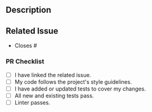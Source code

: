 ## Description

<!--
A brief, one or two-sentence summary of the purpose of this PR.
What is the goal? Why is this change being made?

Example:

This PR introduces a new "like" feature for videos, allowing authenticated users to like and unlike a video.
-->

## Related Issue

<!-- Link the type `Task` issue that this PR resolves. -->

- Closes #


### PR Checklist

- [ ] I have linked the related issue.
- [ ] My code follows the project's style guidelines.
- [ ] I have added or updated tests to cover my changes.
- [ ] All new and existing tests pass.
- [ ] Linter passes.